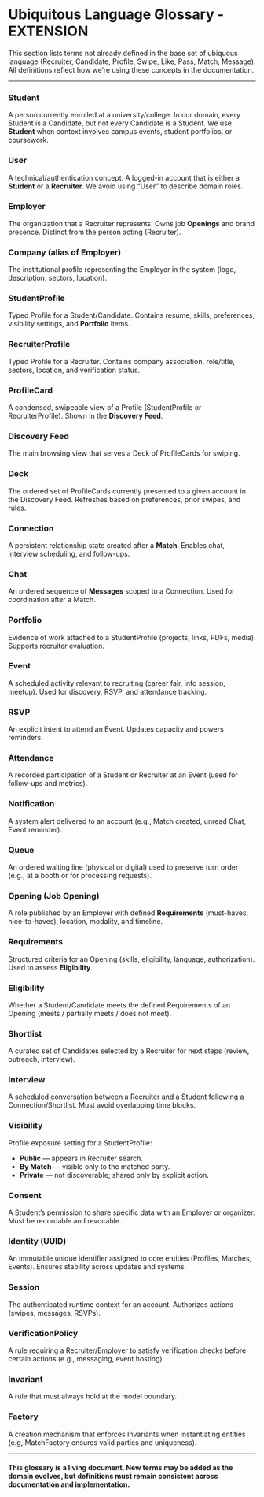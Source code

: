 # Ubiquitous Language Glossary - EXTENSION

This section lists terms not already defined in the base set of ubiquous language (Recruiter, Candidate, Profile, Swipe, Like, Pass, Match, Message). All definitions reflect how we’re using these concepts in the documentation.

---

### Student
A person currently enrolled at a university/college. In our domain, every Student is a Candidate, but not every Candidate is a Student. We use **Student** when context involves campus events, student portfolios, or coursework.

### User
A technical/authentication concept. A logged-in account that is either a **Student** or a **Recruiter**. We avoid using “User” to describe domain roles.

### Employer
The organization that a Recruiter represents. Owns job **Openings** and brand presence. Distinct from the person acting (Recruiter).

### Company (alias of Employer)
The institutional profile representing the Employer in the system (logo, description, sectors, location).

### StudentProfile
Typed Profile for a Student/Candidate. Contains resume, skills, preferences, visibility settings, and **Portfolio** items.

### RecruiterProfile
Typed Profile for a Recruiter. Contains company association, role/title, sectors, location, and verification status.

### ProfileCard
A condensed, swipeable view of a Profile (StudentProfile or RecruiterProfile). Shown in the **Discovery Feed**.

### Discovery Feed
The main browsing view that serves a Deck of ProfileCards for swiping.

### Deck
The ordered set of ProfileCards currently presented to a given account in the Discovery Feed. Refreshes based on preferences, prior swipes, and rules.

### Connection
A persistent relationship state created after a **Match**. Enables chat, interview scheduling, and follow-ups.

### Chat
An ordered sequence of **Messages** scoped to a Connection. Used for coordination after a Match.

### Portfolio
Evidence of work attached to a StudentProfile (projects, links, PDFs, media). Supports recruiter evaluation.

### Event
A scheduled activity relevant to recruiting (career fair, info session, meetup). Used for discovery, RSVP, and attendance tracking.

### RSVP
An explicit intent to attend an Event. Updates capacity and powers reminders.

### Attendance
A recorded participation of a Student or Recruiter at an Event (used for follow-ups and metrics).

### Notification
A system alert delivered to an account (e.g., Match created, unread Chat, Event reminder).

### Queue
An ordered waiting line (physical or digital) used to preserve turn order (e.g., at a booth or for processing requests).

### Opening (Job Opening)
A role published by an Employer with defined **Requirements** (must-haves, nice-to-haves), location, modality, and timeline.

### Requirements
Structured criteria for an Opening (skills, eligibility, language, authorization). Used to assess **Eligibility**.

### Eligibility
Whether a Student/Candidate meets the defined Requirements of an Opening (meets / partially meets / does not meet).

### Shortlist
A curated set of Candidates selected by a Recruiter for next steps (review, outreach, interview).

### Interview
A scheduled conversation between a Recruiter and a Student following a Connection/Shortlist. Must avoid overlapping time blocks.

### Visibility
Profile exposure setting for a StudentProfile:
- **Public** — appears in Recruiter search.
- **By Match** — visible only to the matched party.
- **Private** — not discoverable; shared only by explicit action.

### Consent
A Student’s permission to share specific data with an Employer or organizer. Must be recordable and revocable.

### Identity (UUID)
An immutable unique identifier assigned to core entities (Profiles, Matches, Events). Ensures stability across updates and systems.

### Session
The authenticated runtime context for an account. Authorizes actions (swipes, messages, RSVPs).

### VerificationPolicy
A rule requiring a Recruiter/Employer to satisfy verification checks before certain actions (e.g., messaging, event hosting).

### Invariant
A rule that must always hold at the model boundary.

### Factory
A creation mechanism that enforces Invariants when instantiating entities (e.g, MatchFactory ensures valid parties and uniqueness).

---

#### This glossary is a **living document**. New terms may be added as the domain evolves, but definitions must remain consistent across documentation and implementation.

